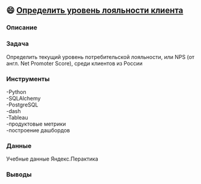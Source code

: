 ## :smile: [**Определить уровень лояльности клиента**]()

### Описание

### Задача
Определить текущий уровень потребительской лояльности, или NPS (от англ. Net Promoter Score), среди клиентов из России
### Инструменты
-Python<br>-SQLAlchemy<br>-PostgreSQL<br>-dash<br>-Tableau<br>-продуктовые метрики<br>-построение дашбордов
### Данные
Учебные данные Яндекс.Перактика
### Выводы
